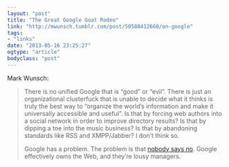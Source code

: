 ```yaml
---
layout: "post"
title: "The Great Google Goat Rodeo"
link: "http://mwunsch.tumblr.com/post/50588412660/on-google"
tags: 
- "links"
date: "2013-05-16 23:25:27"
ogtype: "article"
bodyclass: "post"
---
```


Mark Wunsch:

> There is no unified Google that is “good” or “evil”. There is just an organizational clusterfuck that is unable to decide what it thinks is truly the best way to “organize the world’s information and make it universally accessible and useful”. Is that by forcing web authors into a social network in order to improve directory results? Is that by dipping a toe into the music business? Is that by abandoning standards like RSS and XMPP/Jabber? I don’t think so.
> 
> Google has a problem. The problem is that [nobody says no](http://www.youtube.com/watch?v=H8eP99neOVs). Google effectively owns the Web, and they’re lousy managers.